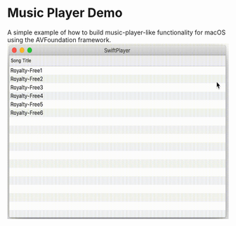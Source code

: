 # Music Player Demo
A simple example of how to build music-player-like functionality for macOS using the AVFoundation framework.
<img src="/Screenrecording/Screenrecording.gif" alt="drawing" width="700" height="400"/>
